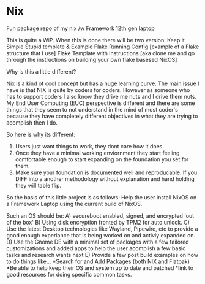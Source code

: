 # Nix
Fun package repo of my nix /w Framework 12th gen laptop

This is quite a WiP. When this is done there will be two version:
Keep it Simple Stupid template & Example
Flake Running Config [example of a Flake structure that I use]
Flake Template with instructions [aka clone me and go through the instructions on building your own flake basesed NixOS]

Why is this a little different?

Nix is a kind of cool concept but has a huge learning curve. The main issue I have is that NIX is quite by coders for coders. However as someone who has to support coders I also know they drive me nuts and I drive them nuts.
My End User Computing (EUC) perspective is different and there are some things that they seem to not understand in the mind of most coder's because they have completely different objectives in what they are trying to acomplish then I do.

So here is why its different:
1) Users just want things to work, they dont care how it does.
2) Once they have a minimal working enviornment they start feeling comfortable enough to start expanding on the foundation you set for them.
3) Make sure your foundation is documented well and reproducable. If you DIFF into a another methodology without explanation and hand holding they will table flip.


So the basis of this little project is as follows:
Help the user install NixOS on a Framework Laptop using the current build of NixOS.

Such an OS should be:
A) secureboot enabled, signed, and encrypted 'out of the box'
B) Using disk encryption fronted by TPM2 for auto unlock.
C) Use the latest Desktop technologies like Wayland, Pipewire, etc to provide a good enough experiance that is being worked on and activly expanded on.
D) Use the Gnome DE with a minimal set of packages with a few tailored customizations and added apps to help the user acomplish a few basic tasks and research wahts next
E) Provide a few post build examples on how to do things like...
  *Search for and Add Packages (both NIX and Flatpak)
  *Be able to help keep their OS and system up to date and patched
  *link to good resources for doing specific common tasks.
